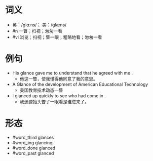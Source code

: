 # 词义
- 英：/ɡlɑːns/； 美：/ɡlæns/
- #n 一瞥；扫视；匆匆一看
- #vi 浏览；扫视；瞥一眼；粗略地看；匆匆一看
# 例句
- His glance gave me to understand that he agreed with me .
	- 他这一瞥，使我懂得他同意了我的意思。
- A Glance of the development of American Educational Technology
	- 美国教育技术动态一瞥
- I glanced up quickly to see who had come in .
	- 我迅速抬头瞥了一眼看是谁进来了。
# 形态
- #word_third glances
- #word_ing glancing
- #word_done glanced
- #word_past glanced
